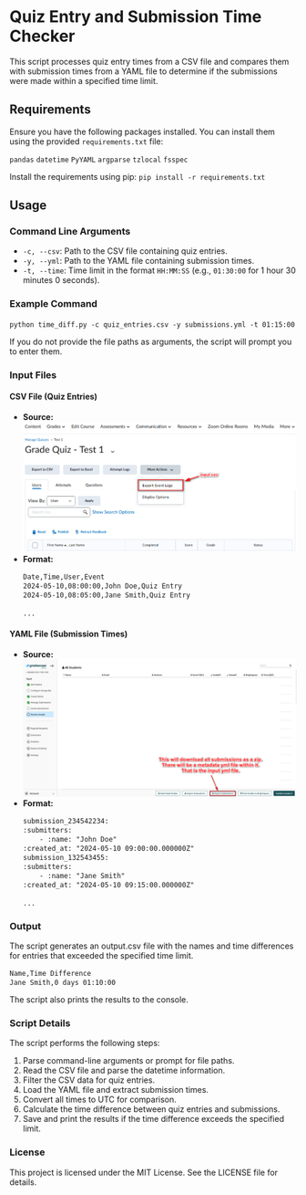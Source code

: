 # Quiz Entry and Submission Time Checker

This script processes quiz entry times from a CSV file and compares them with submission times from a YAML file to determine if the submissions were made within a specified time limit.

## Requirements

Ensure you have the following packages installed. You can install them using the provided `requirements.txt` file:

`pandas`
`datetime`
`PyYAML`
`argparse`
`tzlocal`
`fsspec`

Install the requirements using pip:
`pip install -r requirements.txt`


## Usage

### Command Line Arguments

- `-c, --csv`: Path to the CSV file containing quiz entries.
- `-y, --yml`: Path to the YAML file containing submission times.
- `-t, --time`: Time limit in the format `HH:MM:SS` (e.g., `01:30:00` for 1 hour 30 minutes 0 seconds).

### Example Command

`python time_diff.py -c quiz_entries.csv -y submissions.yml -t 01:15:00`

If you do not provide the file paths as arguments, the script will prompt you to enter them.

### Input Files

#### CSV File (Quiz Entries)

- **Source:** ![folio_csv instructions](folio_csv.png)
- **Format:**
    ```
    Date,Time,User,Event
    2024-05-10,08:00:00,John Doe,Quiz Entry
    2024-05-10,08:05:00,Jane Smith,Quiz Entry

    ...
#### YAML File (Submission Times)

- **Source:** ![Alt text](gradescope_yml.png)
- **Format:**
    ```
    submission_234542234:
    :submitters:
        - :name: "John Doe"
    :created_at: "2024-05-10 09:00:00.000000Z"
    submission_132543455:
    :submitters:
        - :name: "Jane Smith"
    :created_at: "2024-05-10 09:15:00.000000Z"
    
    ...
### Output
The script generates an output.csv file with the names and time differences for entries that exceeded the specified time limit.


    Name,Time Difference
    Jane Smith,0 days 01:10:00
The script also prints the results to the console.

### Script Details

The script performs the following steps:

1. Parse command-line arguments or prompt for file paths.
2. Read the CSV file and parse the datetime information.
3. Filter the CSV data for quiz entries.
4. Load the YAML file and extract submission times.
5. Convert all times to UTC for comparison.
6. Calculate the time difference between quiz entries and submissions.
7. Save and print the results if the time difference exceeds the specified limit.

### License

This project is licensed under the MIT License. See the LICENSE file for details.
